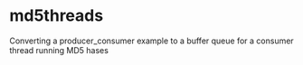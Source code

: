 # md5threads
Converting a producer_consumer example to a buffer queue for a consumer thread running MD5 hases

